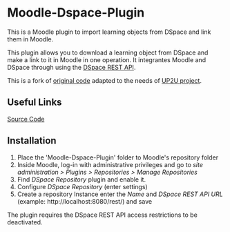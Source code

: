 Moodle-Dspace-Plugin
====================

This is a Moodle plugin to import learning objects from DSpace and link them in Moodle.

This plugin allows you to download a learning object from DSpace and make a link to it in Moodle in one operation. It integrantes Moodle and DSpace through using the [DSpace REST API](https://wiki.duraspace.org/display/DSDOC6x/REST+API).

This is a fork of [original code](https://github.com/pmarrone/Moodle-Dspace-Plugin) adapted to the needs of [UP2U project](https://up2university.eu/).

Useful Links
------------

[Source Code](https://github.com/up2university/Moodle-Dspace-Plugin)

Installation
------------

1.	Place the 'Moodle-Dspace-Plugin' folder to Moodle's repository folder
2.	Inside Moodle, log-in with administrative privileges and go to *site administration > Plugins > Repositories > Manage Repositories*
3.	Find *DSpace Repository* plugin and enable it.
4.	Configure *DSpace Repository* (enter settings)
5.	Create a repository Instance enter the *Name* and *DSpace REST API URL* (example: http://localhost:8080/rest/) and save

The plugin requires the DSpace REST API access restrictions to be deactivated.

